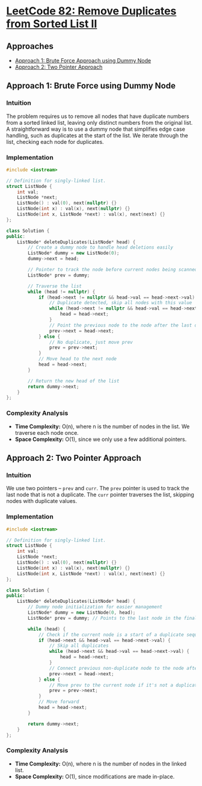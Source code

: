 # [LeetCode 82: Remove Duplicates from Sorted List II](https://leetcode.com/problems/remove-duplicates-from-sorted-list-ii/)

## Approaches
- [Approach 1: Brute Force Approach using Dummy Node](#approach-1)
- [Approach 2: Two Pointer Approach](#approach-2)

## Approach 1: Brute Force using Dummy Node
### Intuition
The problem requires us to remove all nodes that have duplicate numbers from a sorted linked list, leaving only distinct numbers from the original list. A straightforward way is to use a dummy node that simplifies edge case handling, such as duplicates at the start of the list. We iterate through the list, checking each node for duplicates.

### Implementation
```cpp
#include <iostream>

// Definition for singly-linked list.
struct ListNode {
    int val;
    ListNode *next;
    ListNode() : val(0), next(nullptr) {}
    ListNode(int x) : val(x), next(nullptr) {}
    ListNode(int x, ListNode *next) : val(x), next(next) {}
};

class Solution {
public:
    ListNode* deleteDuplicates(ListNode* head) {
        // Create a dummy node to handle head deletions easily
        ListNode* dummy = new ListNode(0);
        dummy->next = head;

        // Pointer to track the node before current nodes being scanned
        ListNode* prev = dummy;

        // Traverse the list
        while (head != nullptr) {
            if (head->next != nullptr && head->val == head->next->val) {
                // Duplicate detected, skip all nodes with this value
                while (head->next != nullptr && head->val == head->next->val) {
                    head = head->next;
                }
                // Point the previous node to the node after the last duplicate
                prev->next = head->next;
            } else {
                // No duplicate, just move prev
                prev = prev->next;
            }
            // Move head to the next node
            head = head->next;
        }

        // Return the new head of the list
        return dummy->next;
    }
};
```

### Complexity Analysis
- **Time Complexity:** O(n), where n is the number of nodes in the list. We traverse each node once.
- **Space Complexity:** O(1), since we only use a few additional pointers.

## Approach 2: Two Pointer Approach
### Intuition
We use two pointers – `prev` and `curr`. The `prev` pointer is used to track the last node that is not a duplicate. The `curr` pointer traverses the list, skipping nodes with duplicate values.

### Implementation
```cpp
#include <iostream>

// Definition for singly-linked list.
struct ListNode {
    int val;
    ListNode *next;
    ListNode() : val(0), next(nullptr) {}
    ListNode(int x) : val(x), next(nullptr) {}
    ListNode(int x, ListNode *next) : val(x), next(next) {}
};

class Solution {
public:
    ListNode* deleteDuplicates(ListNode* head) {
        // Dummy node initialization for easier management
        ListNode* dummy = new ListNode(0, head);
        ListNode* prev = dummy; // Points to the last node in the finalized list

        while (head) {
            // Check if the current node is a start of a duplicate sequence
            if (head->next && head->val == head->next->val) {
                // Skip all duplicates
                while (head->next && head->val == head->next->val) {
                    head = head->next;
                }
                // Connect previous non-duplicate node to the node after duplicates
                prev->next = head->next;
            } else { 
                // Move prev to the current node if it's not a duplicate
                prev = prev->next;
            }
            // Move forward
            head = head->next;
        }

        return dummy->next;
    }
};
```

### Complexity Analysis
- **Time Complexity:** O(n), where n is the number of nodes in the linked list.
- **Space Complexity:** O(1), since modifications are made in-place.

